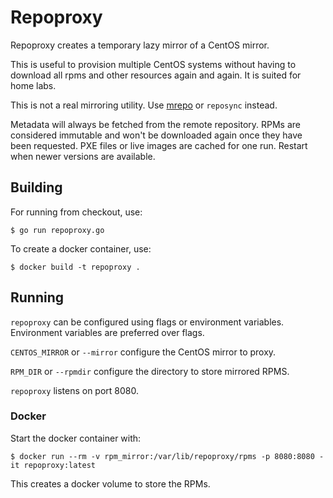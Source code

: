 # Repoproxy

Repoproxy creates a temporary lazy mirror of a CentOS mirror.

This is useful to provision multiple CentOS systems without having to download all rpms and other resources again and again. It is suited for home labs.

This is not a real mirroring utility.
Use [mrepo](https://github.com/dagwieers/mrepo) or `reposync` instead.

Metadata will always be fetched from the remote repository.
RPMs are considered immutable and won't be downloaded again once they have been requested.
PXE files or live images are cached for one run.
Restart when newer versions are available.

## Building

For running from checkout, use:

```
$ go run repoproxy.go
```

To create a docker container, use:

```
$ docker build -t repoproxy .
```

## Running

`repoproxy` can be configured using flags or environment variables.
Environment variables are preferred over flags.

`CENTOS_MIRROR` or `--mirror` configure the CentOS mirror to proxy.

`RPM_DIR` or `--rpmdir` configure the directory to store mirrored RPMS.

`repoproxy` listens on port 8080.

### Docker

Start the docker container with:

```
$ docker run --rm -v rpm_mirror:/var/lib/repoproxy/rpms -p 8080:8080 -it repoproxy:latest
```

This creates a docker volume to store the RPMs.
